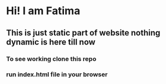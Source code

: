 # Hi! I am Fatima
## This is just static part of website nothing dynamic is here till now

### To see working clone this repo
### run index.html file in your browser
